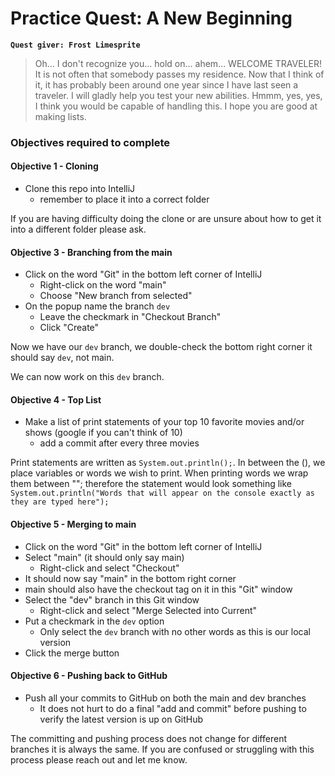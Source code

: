 # Practice Quest: A New Beginning
**`Quest giver: Frost Limesprite`**
>Oh... I don't recognize you... hold on... ahem... WELCOME TRAVELER! It is not often that somebody passes my residence.  Now that I think of it, it has probably been around one year since I have last seen a traveler.  I will gladly help you test your new abilities.  Hmmm, yes, yes, I think you would be capable of handling this.  I hope you are good at making lists.

### Objectives required to complete
#### Objective 1 - Cloning
- Clone this repo into IntelliJ
    - remember to place it into a correct folder

If you are having difficulty doing the clone or are unsure about how to get it into a different folder please ask.

#### Objective 3 - Branching from the main
- Click on the word "Git" in the bottom left corner of IntelliJ
    - Right-click on the word "main"
    - Choose "New branch from selected"
- On the popup name the branch `dev`
    - Leave the checkmark in "Checkout Branch"
    - Click "Create"

Now we have our `dev` branch, we double-check the bottom right corner it should say `dev`, not main.

We can now work on this `dev` branch.

#### Objective 4 - Top List
- Make a list of print statements of your top 10 favorite movies and/or shows (google if you can't think of 10)
    - add a commit after every three movies

Print statements are written as `System.out.println();`. In between the (), we place variables or words we wish to print.  When printing words we wrap them between ""; therefore the statement would look something like `System.out.println("Words that will appear on the console exactly as they are typed here");`

#### Objective 5 - Merging to main
- Click on the word "Git" in the bottom left corner of IntelliJ
- Select "main" (it should only say main)
  - Right-click and select "Checkout"
- It should now say "main" in the bottom right corner
- main should also have the checkout tag on it in this "Git" window
- Select the "dev" branch in this Git window
    - Right-click and select "Merge Selected into Current"
- Put a checkmark in the `dev` option
    - Only select the `dev` branch with no other words as this is our local version
- Click the merge button

#### Objective 6 - Pushing back to GitHub
- Push all your commits to GitHub on both the main and dev branches
    - It does not hurt to do a final "add and commit" before pushing to verify the latest version is up on GitHub

The committing and pushing process does not change for different branches it is always the same.  If you are confused or struggling with this process please reach out and let me know.
